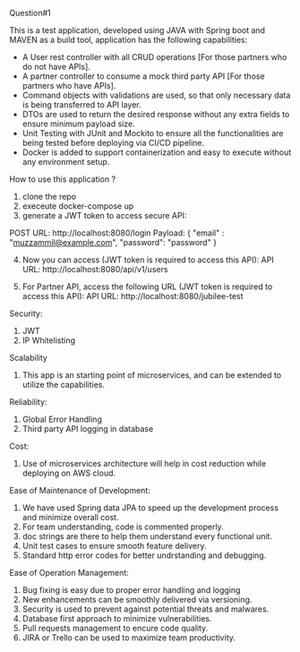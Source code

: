 Question#1

This is a test application, developed using JAVA with Spring boot and MAVEN as a build tool, application has the following capabilities:

* A User rest controller with all CRUD operations [For those partners who do not have APIs].
* A partner controller to consume a mock third party API [For those partners who have APIs].
* Command objects with validations are used, so that only necessary data is being transferred to API layer.
* DTOs are used to return the desired response without any extra fields to ensure minimum payload size.
* Unit Testing with JUnit and Mockito to ensure all the functionalities are being tested before deploying via CI/CD pipeline. 
* Docker is added to support containerization and easy to execute without any environment setup.

How to use this application ?
1) clone the repo
2) execeute docker-compose up
3) generate a JWT token to access secure API:

POST URL: http://localhost:8080/login
Payload:
{
    "email" : "muzzammil@example.com",
    "password": "password"
}

4) Now you can access (JWT token is required to access this API):
API URL: http://localhost:8080/api/v1/users


5) For Partner API, access the following URL (JWT token is required to access this API):
API URL: http://localhost:8080/jubilee-test
  

Security:
1) JWT
2) IP Whitelisting

Scalability
1) This app is an starting point of microservices, and can be extended to utilize the capabilities.

Reliability: 
1) Global Error Handling
2) Third party API logging in database

Cost:
1) Use of microservices architecture will help in cost reduction while deploying on AWS cloud.


Ease of Maintenance of Development:
1) We have used Spring data JPA to speed up the development process and minimize overall cost.
2) For team understanding, code is commented properly.
3) doc strings are there to help them understand every functional unit.
4) Unit test cases to ensure smooth feature delivery.
5) Standard http error codes for better undrstanding and debugging.

Ease of Operation Management:
1) Bug fixing is easy due to proper error handling and logging
2) New enhancements can be smoothly delivered via versioning.
3) Security is used to prevent against potential threats and malwares.
4) Database first approach to minimize vulnerabilities.
5) Pull requests management to encure code quality.
6) JIRA or Trello can be used to maximize team productivity.
